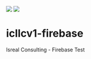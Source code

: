 <img src="https://img.shields.io/npm/v/npm?registry_uri=https%3A%2F%2Fregistry.npmjs.com&logo=firebase">
<img src="https://img.shields.io/github/v/release/j-isreal/icllcv1-firebase?logo=github">

# icllcv1-firebase
Isreal Consulting - Firebase Test
